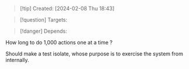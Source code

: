 
>[!tip] Created: [2024-02-08 Thu 18:43]

>[!question] Targets: 

>[!danger] Depends: 

How long to do 1,000 actions one at a time ?


Should make a test isolate, whose purpose is to exercise the system from internally.